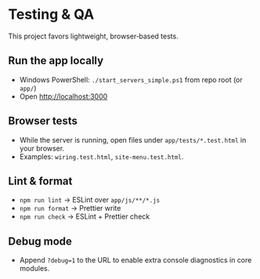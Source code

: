 # Testing & QA

This project favors lightweight, browser‑based tests.

## Run the app locally

- Windows PowerShell: `./start_servers_simple.ps1` from repo root (or `app/`)
- Open <http://localhost:3000>

## Browser tests

- While the server is running, open files under `app/tests/*.test.html` in your browser.
- Examples: `wiring.test.html`, `site-menu.test.html`.

## Lint & format

- `npm run lint` → ESLint over `app/js/**/*.js`
- `npm run format` → Prettier write
- `npm run check` → ESLint + Prettier check

## Debug mode

- Append `?debug=1` to the URL to enable extra console diagnostics in core modules.
